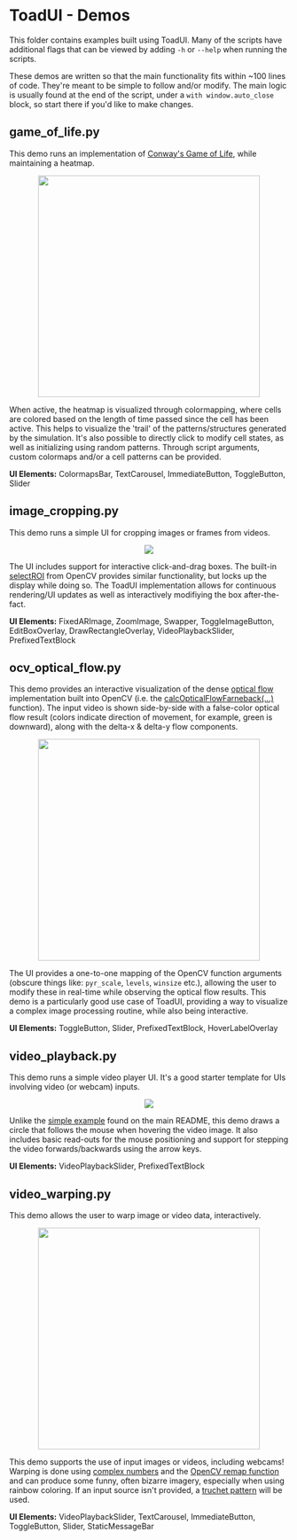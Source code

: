# ToadUI - Demos

This folder contains examples built using ToadUI. Many of the scripts have additional flags that can be viewed by adding `-h` or `--help` when running the scripts.

These demos are written so that the main functionality fits within ~100 lines of code. They're meant to be simple to follow and/or modify.  The main logic is usually found at the end of the script, under a `with window.auto_close` block, so start there if you'd like to make changes.

## game_of_life.py

This demo runs an implementation of [Conway's Game of Life](https://en.wikipedia.org/wiki/Conway%27s_Game_of_Life), while maintaining a heatmap.

<p align="center">
  <img src="https://github.com/user-attachments/assets/cf151bb9-7806-43af-8027-a8dc07985d36" style="width:400px">
</p>

When active, the heatmap is visualized through colormapping, where cells are colored based on the length of time passed since the cell has been active. This helps to visualize the 'trail' of the patterns/structures generated by the simulation. It's also possible to directly click to modify cell states, as well as initializing using random patterns. Through script arguments, custom colormaps and/or a cell patterns can be provided.

**UI Elements:** ColormapsBar, TextCarousel, ImmediateButton, ToggleButton, Slider

## image_cropping.py

This demo runs a simple UI for cropping images or frames from videos.

<p align="center">
  <img src="https://github.com/user-attachments/assets/9b4e8329-f868-4597-9746-d38f43fdc3bb">
</p>

The UI includes support for interactive click-and-drag boxes. The built-in [selectROI](https://docs.opencv.org/4.x/d7/dfc/group__highgui.html#ga99cbbe0e7ed2e099e52c367ea4306be4) from OpenCV provides similar functionality, but locks up the display while doing so. The ToadUI implementation allows for continuous rendering/UI updates as well as interactively modifiying the box after-the-fact.

**UI Elements:** FixedARImage, ZoomImage, Swapper, ToggleImageButton, EditBoxOverlay, DrawRectangleOverlay, VideoPlaybackSlider, PrefixedTextBlock


## ocv_optical_flow.py

This demo provides an interactive visualization of the dense [optical flow](https://docs.opencv.org/4.x/d4/dee/tutorial_optical_flow.html) implementation built into OpenCV (i.e. the [calcOpticalFlowFarneback(...)](https://docs.opencv.org/4.10.0/dc/d6b/group__video__track.html#ga5d10ebbd59fe09c5f650289ec0ece5af) function). The input video is shown side-by-side with a false-color optical flow result (colors indicate direction of movement, for example, green is downward), along with the delta-x & delta-y flow components.

<p align="center">
  <img src="https://github.com/user-attachments/assets/c31bf4dc-e8a0-4c38-9d48-c7ed2f865895" style="width:400px">
</p>

The UI provides a one-to-one mapping of the OpenCV function arguments (obscure things like: `pyr_scale`, `levels`, `winsize` etc.), allowing the user to modify these in real-time while observing the optical flow results. This demo is a particularly good use case of ToadUI, providing a way to visualize a complex image processing routine, while also being interactive.

**UI Elements:** ToggleButton, Slider, PrefixedTextBlock, HoverLabelOverlay

## video_playback.py

This demo runs a simple video player UI. It's a good starter template for UIs involving video (or webcam) inputs.

<p align="center">
  <img src="https://github.com/user-attachments/assets/b5adf23e-a99a-4c54-a2c2-45fee0138963">
</p>

Unlike the [simple example](https://github.com/heyoeyo/toadui?tab=readme-ov-file#simple-example) found on the main README, this demo draws a circle that follows the mouse when hovering the video image. It also includes basic read-outs for the mouse positioning and support for stepping the video forwards/backwards using the arrow keys.

**UI Elements:** VideoPlaybackSlider, PrefixedTextBlock


## video_warping.py

This demo allows the user to warp image or video data, interactively.

<p align="center">
  <img src="https://github.com/user-attachments/assets/febf93c7-bd2a-4a77-8532-86208d95afb4" style="width:400px">
</p>

This demo supports the use of input images or videos, including webcams! Warping is done using [complex numbers](https://en.wikipedia.org/wiki/Complex_number) and the [OpenCV remap function](https://docs.opencv.org/3.4/d1/da0/tutorial_remap.html) and can produce some funny, often bizarre imagery, especially when using rainbow coloring. If an input source isn't provided, a [truchet pattern](https://en.wikipedia.org/wiki/Truchet_tiles) will be used.

**UI Elements:** VideoPlaybackSlider, TextCarousel, ImmediateButton, ToggleButton, Slider, StaticMessageBar